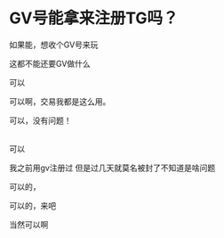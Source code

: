 # GV号能拿来注册TG吗？


如果能，想收个GV号来玩

这都不能还要GV做什么

可以

可以啊，交易我都是这么用。

可以，没有问题！<br />
<br />
<img src="static/image/smiley/default/smile.gif" smilieid="1" border="0" alt="" /><img src="static/image/smiley/default/smile.gif" smilieid="1" border="0" alt="" /><img src="static/image/smiley/default/smile.gif" smilieid="1" border="0" alt="" />

可以

我之前用gv注册过 但是过几天就莫名被封了<img src="static/image/smiley/default/mad.gif" smilieid="11" border="0" alt="" />不知道是啥问题

可以的，

可以的，来吧

当然可以啊
